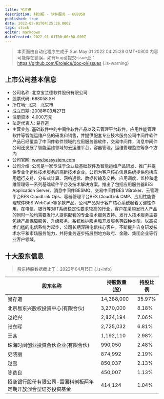 ```yaml
---
title: 宝兰德
description: 科创板 - 软件服务 - 688058
published: true
date: 2022-05-01T04:25:28.000Z
tags: stock
editor: markdown
dateCreated: 2022-01-01T00:00:00.000Z
---
```


> 本页面由自动化程序生成于 Sun May 01 2022 04:25:28 GMT+0800
> 内容可能存在错误，如有bug请提交issue至：https://github.com/Eroleice/doc-pi/issues
{.is-warning}

## 上市公司基本信息
- 公司名称: 北京宝兰德软件股份有限公司
- 股票代码: 688058.SH
- 所在地: 北京 - 北京市
- 成立日期: 2008年03月27日
- 注册资本: 4,000万元
- 法定代表人: 易存道
- 主营业务: 基础软件中的中间件软件产品以及云管理平台软件，应用性能管理软件等智能运维产品的研发和销售，并提供配套专业技术服务公司中间件软件产品已经覆盖了中间件软件领域的应用服务器软件，交易中间件，消息中间件公司还发展了智能运维领域的云运维平台，容器管理，运维管理监控等多个方向
- 公司官网: www.bessystem.com
- 公司介绍: 公司是一家专注于企业级基础软件及智能运维产品研发、推广并提供专业化运维技术服务的高新技术企业。公司为客户核心信息系统提供包括应用运行支持、分布式计算、网络通信、数据传输及交换、应用调度、监控和运维管理等一系列基础软件平台及技术解决方案。推出了包括应用服务器BES Application Server、消息中间件BESMQ、交易中间件BES VBroker、云管理平台BES CloudLink Ops、容器管理平台BES CloudLink CMP、应用性能管理软件BES WebGate等多款产品。公司产品对于客户核心系统起着关键性作用，在电信、银行等对IT系统稳定性要求较高的行业，客户在采购发行人产品的同时一般均需要发行人提供配套的专业技术服务支持。发行人技术服务主要包括产品保障服务、升级服务、系统维护服务和开发服务等四种类型。以高技术门槛的电信系统为起步，公司长期深耕电信核心客户，不断提升自身研发技术水平和市场服务能力，并将业务逐步拓展到地方政府、金融、集团企业等行业客户领域。


## 十大股东信息
> 股东持股数据截止于：2022年04月15日
{.is-info}

| 股东名称 | 持股数量（股） | 持股比例 |
| --- | --- | --- |
| 易存道 | 14,388,000 | 35.97% |
| 北京易东兴股权投资中心(有限合伙) | 3,270,000 | 8.18% |
| 赵艳兴 | 2,824,194 | 7.06% |
| 张东晖 | 2,725,032 | 6.81% |
| 王茜 | 1,192,110 | 2.98% |
| 珠海时间创业投资合伙企业(有限合伙) | 990,050 | 2.48% |
| 史晓丽 | 874,992 | 2.19% |
| 赵雪 | 850,037 | 2.13% |
| 陈选良 | 450,007 | 1.13% |
| 招商银行股份有限公司-富国科创板两年定期开放混合型证券投资基金 | 414,124 | 1.04% |




